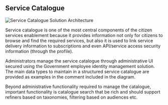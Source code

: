 ## Service Catalogue

![Service Catalogue Solution Architecture](/images/service-catalogue-solution-architecture.png)

Service catalogue is one of the most central components of the citizen services enablement because it
provides information not only for citizens to browse and find the required services, but also it is used to link service delivery information to subscriptions and even API/service access security information (through the profile).

Administrators manage the service catalogue through administrative UI secured using the Government
employee identity management solution. The main data types to maintain in a structured service catalogue
are provided as examples in the comment included in the diagram.

Beyond administrative functionality required to manage the catalogue, important functionality is catalogue
search that be rich and should support refiners based on taxonomies, filtering based on audiences etc.
